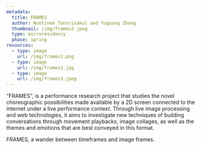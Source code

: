 ```yaml
---
metadata:
  title: FRAMES
  author: Nuntinee Tansrisakul and Yuguang Zhang
  thumbnail: /img/frames3.jpeg
  type: microresidency
  phase: spring
resources:
  - type: image
    url: /img/frames1.png
  - type: image
    url: /img/frames2.jpg
  - type: image
    url: /img/frames3.jpeg
---
```


“FRAMES”, is a performance research project that studies the novel choreographic possibilities made available by a 2D screen connected to the internet under a live performance context. Through live image processing and web technologies, it aims to investigate new techniques of building conversations through movement playbacks, image collages, as well as the themes and emotions that are best conveyed in this format.

FRAMES, a wander between timeframes and image frames.
